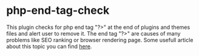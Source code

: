 # php-end-tag-check

This plugin checks for php end tag "?>" at the end of plugins and themes files and alert user to remove it. The end tag "?>" are causes of many problems like SEO ranking or browser rendering page. Some usefull article about this topic you can find [here](http://www.php-fig.org/psr/psr-2/).
